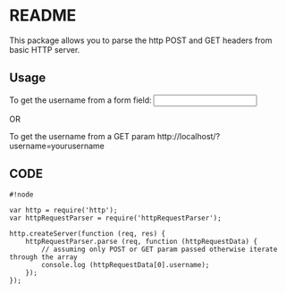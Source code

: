 # README #

This package allows you to parse the http POST and GET headers from basic HTTP server.

## Usage ##

To get the username from a form field: <input type="text" name="username" />

OR

To get the username from a GET param http://localhost/?username=yourusername


## CODE ##

```
#!node

var http = require('http');
var httpRequestParser = require('httpRequestParser');

http.createServer(function (req, res) {
	httpRequestParser.parse (req, function (httpRequestData) {
		// assuming only POST or GET param passed otherwise iterate through the array
		console.log (httpRequestData[0].username);
	});
});
```